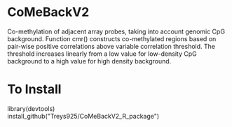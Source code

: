 # CoMeBackV2
Co-methylation of adjacent array probes, taking into account genomic CpG background. Function cmr() constructs co-methylated regions based on pair-wise positive correlations above variable correlation threshold.  The threshold increases linearly from a low value for low-density CpG background to a high value for high density background. 

# To Install
library(devtools) <br />
install_github("Treys925/CoMeBackV2_R_package")
